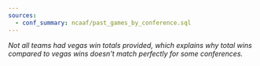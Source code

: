 ```yaml
---
sources:
  - conf_summary: ncaaf/past_games_by_conference.sql
---
```


<DataTable
    data={conf_summary}
    title='Conference Standings'
    rows=16
    rowShading="true" 
    rowLine="false">
    <Column id="conf"/>
    <Column id="teams"/>
    <Column id="record"/>
    <Column id="avg_elo_rating" title="Avg ELO"/>
    <Column id="tot_wins"/>
    <Column id="vegas_wins"/>
    <Column id="elo_vs_vegas_num1" contentType=delta/>
</DataTable>

_Not all teams had vegas win totals provided, which explains why total wins compared to vegas wins doesn't match perfectly for some conferences._